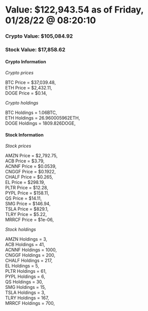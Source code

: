 # Value: $122,943.54 as of Friday, 01/28/22 @ 08:20:10 

### Crypto Value: $105,084.92

### Stock Value: $17,858.62

#### Crypto Information 
*Crypto prices* 

BTC Price = $37,039.48,  
ETH Price = $2,432.11,  
DOGE Price = $0.14,  


*Crypto holdings* 

BTC Holdings = 1.06BTC,  
ETH Holdings = 26.960005962ETH,  
DOGE Holdings = 1809.826DOGE,  


#### Stock Information 

*Stock prices* 

AMZN Price = $2,792.75,  
ACB Price = $3.79,  
ACNNF Price = $0.0539,  
CNGGF Price = $0.1922,  
CHALF Price = $0.265,  
EL Price = $298.19,  
PLTR Price = $12.28,  
PYPL Price = $158.11,  
QS Price = $14.11,  
SMG Price = $146.94,  
TSLA Price = $829.1,  
TLRY Price = $5.22,  
MRRCF Price = $1e-06,  


*Stock holdings* 

AMZN Holdings = 3,  
ACB Holdings = 41,  
ACNNF Holdings = 1000,  
CNGGF Holdings = 200,  
CHALF Holdings = 217,  
EL Holdings = 5,  
PLTR Holdings = 61,  
PYPL Holdings = 6,  
QS Holdings = 30,  
SMG Holdings = 15,  
TSLA Holdings = 3,  
TLRY Holdings = 167,  
MRRCF Holdings = 700,  


